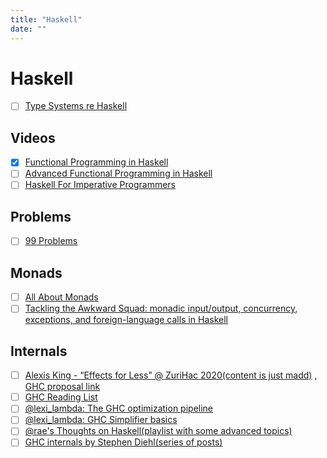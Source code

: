 ```yaml
---
title: "Haskell"
date: ""
---
```


# Haskell

- [ ] [Type Systems re Haskell](https://wiki.haskell.org/Research_papers/Type_systems)

## Videos

- [x] [Functional Programming in Haskell](https://youtube.com/playlist?list=PLF1Z-APd9zK7usPMx3LGMZEHrECUGodd3)
- [ ] [Advanced Functional Programming in Haskell](https://youtube.com/playlist?list=PLF1Z-APd9zK5uFc8FKr_di9bfsYv8-lbc)
- [ ] [Haskell For Imperative Programmers](https://youtube.com/playlist?list=PLe7Ei6viL6jGp1Rfu0dil1JH1SHk9bgDV)

## Problems

- [ ] [99 Problems](https://wiki.haskell.org/H-99:_Ninety-Nine_Haskell_Problems)

## Monads

- [ ] [All About Monads](https://wiki.haskell.org/All_About_Monads)
- [ ] [Tackling the Awkward Squad: monadic input/output, concurrency, exceptions, and foreign-language calls in Haskell](https://www.microsoft.com/en-us/research/wp-content/uploads/2016/07/mark.pdf?from=https%3A%2F%2Fresearch.microsoft.com%2F%7Esimonpj%2Fpapers%2Fmarktoberdorf%2Fmark.pdf)

## Internals

- [ ] [Alexis King - “Effects for Less” @ ZuriHac 2020(content is just madd)](https://www.youtube.com/live/0jI-AlWEwYI?feature=share) , [GHC proposal link](https://github.com/ghc-proposals/ghc-proposals/pull/313)
- [ ] [GHC Reading List](https://gitlab.haskell.org/ghc/ghc/-/wikis/reading-list)
- [ ] [@lexi_lambda: The GHC optimization pipeline](https://youtu.be/fdyh3YQ-ZWI)
- [ ] [@lexi_lambda: GHC Simplifier basics](https://youtu.be/m_HX4hyOuog)
- [ ] [@rae's Thoughts on Haskell(playlist with some advanced topics)](https://youtube.com/playlist?list=PLyzwHTVJlRc9QcF_tdqc9RdxJED8Mvyh1)
- [ ] [GHC internals by Stephen Diehl(series of posts)](https://www.stephendiehl.com/posts/ghc_01.html)
